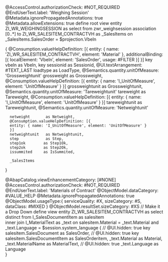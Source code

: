 @AccessControl.authorizationCheck: #NOT_REQUIRED
@EndUserText.label: 'Weighing Session'
@Metadata.ignorePropagatedAnnotations: true
@Metadata.allowExtensions: true
define root view entity ZI_WR_WEIGHINGSESSION
  as select from zwr_weighsession
  association [0..*] to ZI_WR_SALESITEM_CONTRACTVH as _SalesItems
    on _SalesItems.SalesOrder = $projection.Vbeln
  
  
{
@Consumption.valueHelpDefinition: [{
  entity: {
  name: 'ZI_WR_SALESITEM_CONTRACTVH',
  element: 'Material'
  },
  additionalBinding: [{
    localElement: 'Vbeln',
    element: 'SalesOrder',
    usage: #FILTER
}]
}]
  key vbeln           as Vbeln,
  key sessionid       as Sessionid,
      @UI.textArrangement: #TEXT_LAST
      loadtype       as LoadType,
      @Semantics.quantity.unitOfMeasure: 'Grossweightunit'
      grossweight     as Grossweight,
      @Consumption.valueHelpDefinition: [{
      entity: { name: 'I_UnitOfMeasure', element: 'UnitOfMeasure' }
      }]
      grossweightunit as Grossweightunit,
      @Semantics.quantity.unitOfMeasure: 'Tareweightunit'
      tareweight      as Tareweight,
      @Consumption.valueHelpDefinition: [{
      entity: { name: 'I_UnitOfMeasure', element: 'UnitOfMeasure' }
      }]
      tareweightunit  as Tareweightunit,
      @Semantics.quantity.unitOfMeasure: 'Netweightunit' 
      
      netweight       as Netweight,
      @Consumption.valueHelpDefinition: [{
      entity: { name: 'I_UnitOfMeasure', element: 'UnitOfMeasure' }
      }]
      netweightunit   as Netweightunit,
      step            as Step,
      step1ok        as Step1Ok,
      step2ok        as Step2Ok,
      issummited     as IsSummited,
      
      _SalesItems
} 

@AbapCatalog.viewEnhancementCategory: [#NONE]
@AccessControl.authorizationCheck: #NOT_REQUIRED
@EndUserText.label: 'Materials of Contract'
@ObjectModel.dataCategory: #VALUE_HELP
@Metadata.ignorePropagatedAnnotations: true
@ObjectModel.usageType:{
    serviceQuality: #X,
    sizeCategory: #S,
    dataClass: #MIXED
}
@ObjectModel.resultSet.sizeCategory: #XS  // Make it a Drop Down
define view entity ZI_WR_SALESITEM_CONTRACTVH as select distinct from I_SalesDocumentItem as salesitem  
   inner join I_MaterialText as _text on salesitem.Material = _text.Material
                                      and _text.Language = $session.system_language
{
//    @UI.hidden: true
    key salesitem.SalesDocument as SalesOrder,
//    @UI.hidden: true
    key salesitem.SalesDocumentItem as SalesOrderitem,
    _text.Material as Material,
    _text.MaterialName as MaterialText,
//    @UI.hidden: true
    _text.Language as Language      
} 

